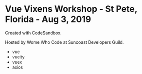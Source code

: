 # Vue Vixens Workshop - St Pete, Florida - Aug 3, 2019

Created with CodeSandbox.

Hosted by Wome Who Code at Suncoast Developers Guild.

- vue
- vueity
- vuex
- axios
